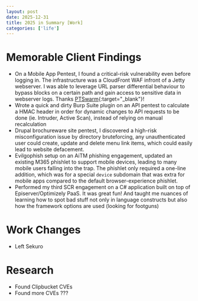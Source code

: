 ```yaml
---
layout: post
date: 2025-12-31
title: 2025 in Summary [Work]
categories: ['life']
---
```



# Memorable Client Findings
- On a Mobile App Pentest, I found a critical-risk vulnerability even before logging in. The infrastructure was a CloudFront WAF infront of a Jetty webserver. I was able to leverage URL parser differential behaviour to bypass blocks on a certain path and gain access to sensitive data in webserver logs. Thanks [PTSwarm](https://swarm.ptsecurity.com/jetty-features-for-hacking-web-apps/){:target="_blank"}!
- Wrote a quick and dirty Burp Suite plugin on an API pentest to calculate a HMAC header in order for dynamic changes to API requests to be done (ie. Intruder, Active Scan), instead of relying on manual recalculation
- Drupal brochureware site pentest, I discovered a high-risk misconfiguration issue by directory bruteforcing, any unauthenticated user could create, update and delete menu link items, which could easily lead to website defacement.
- Evilgophish setup on an AiTM phishing engagement, updated an existing M365 phishlet to support mobile devices, leading to many mobile users falling into the trap. The phishlet only required a one-line addition, which was for a special `device` subdomain that was extra for mobile apps compared to the default browser-experience phishlet.
- Performed my third SCR engagement on a C# application built on top of Episerver/Optimizely PaaS. It was great fun! And taught me nuances of learning how to spot bad stuff not only in language constructs but also how the framework options are used (looking for footguns)

<div class="divider"></div>

# Work Changes

- Left Sekuro

<div class="divider"></div>

# Research
- Found Clipbucket CVEs
- Found more CVEs ???
